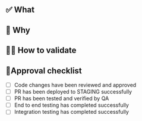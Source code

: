 ## ✅ What
<!-- A brief description of the changes in this PR. -->

## 🤔 Why
<!-- A brief description of the reason for these changes. -->

## 👩🔬 How to validate
<!-- Step-by-step instructions for how reviewers can verify these changes work as expected. -->

## 🔖Approval checklist
- [ ] Code changes have been reviewed and approved
- [ ] PR has been deployed to STAGING successfully
- [ ] PR has been tested and verified by QA
- [ ] End to end testing has completed successfully
- [ ] Integration testing has completed successfully
